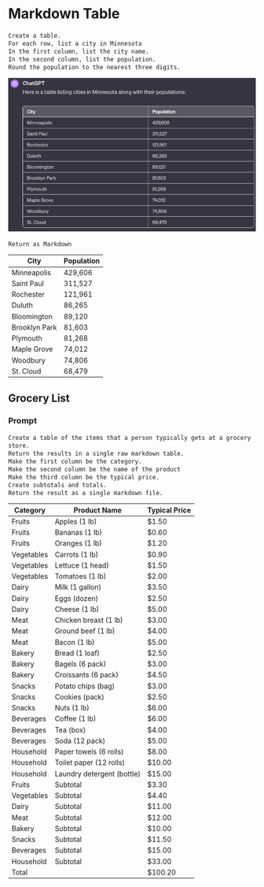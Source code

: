 # Markdown Table

```
Create a table.
For each row, list a city in Minnesota
In the first column, list the city name.
In the second column, list the population.
Round the population to the nearest three digits.
```

![](./../img/table.png)

```
Return as Markdown
```

| City           | Population |
|----------------|------------|
| Minneapolis    | 429,606    |
| Saint Paul     | 311,527    |
| Rochester      | 121,961    |
| Duluth         | 86,265     |
| Bloomington    | 89,120     |
| Brooklyn Park  | 81,603     |
| Plymouth       | 81,268     |
| Maple Grove    | 74,012     |
| Woodbury       | 74,806     |
| St. Cloud      | 68,479     |

## Grocery List

### Prompt

```
Create a table of the items that a person typically gets at a grocery store.
Return the results in a single raw markdown table.
Make the first column be the category.
Make the second column be the name of the product
Make the third column be the typical price.
Create subtotals and totals.
Return the result as a single markdown file.
```

| Category | Product Name | Typical Price |
|---|---|---|
| Fruits | Apples (1 lb) | $1.50 |
| Fruits | Bananas (1 lb) | $0.60 |
| Fruits | Oranges (1 lb) | $1.20 |
| Vegetables | Carrots (1 lb) | $0.90 |
| Vegetables | Lettuce (1 head) | $1.50 |
| Vegetables | Tomatoes (1 lb) | $2.00 |
| Dairy | Milk (1 gallon) | $3.50 |
| Dairy | Eggs (dozen) | $2.50 |
| Dairy | Cheese (1 lb) | $5.00 |
| Meat | Chicken breast (1 lb) | $3.00 |
| Meat | Ground beef (1 lb) | $4.00 |
| Meat | Bacon (1 lb) | $5.00 |
| Bakery | Bread (1 loaf) | $2.50 |
| Bakery | Bagels (6 pack) | $3.00 |
| Bakery | Croissants (6 pack) | $4.50 |
| Snacks | Potato chips (bag) | $3.00 |
| Snacks | Cookies (pack) | $2.50 |
| Snacks | Nuts (1 lb) | $6.00 |
| Beverages | Coffee (1 lb) | $6.00 |
| Beverages | Tea (box) | $4.00 |
| Beverages | Soda (12 pack) | $5.00 |
| Household | Paper towels (6 rolls) | $8.00 |
| Household | Toilet paper (12 rolls) | $10.00 |
| Household | Laundry detergent (bottle) | $15.00 |
| Fruits | Subtotal | $3.30 |
| Vegetables | Subtotal | $4.40 |
| Dairy | Subtotal | $11.00 |
| Meat | Subtotal | $12.00 |
| Bakery | Subtotal | $10.00 |
| Snacks | Subtotal | $11.50 |
| Beverages | Subtotal | $15.00 |
| Household | Subtotal | $33.00 |
| Total |  | $100.20 |
